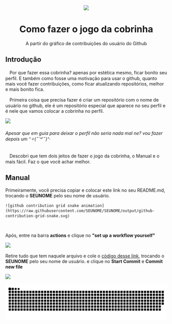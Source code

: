 <div align="center">
  
  ![](https://cdn.discordapp.com/attachments/895041648281649172/895042037815074856/github-contribution-grid-snake.gif)
  
  <h1>Como fazer o jogo da cobrinha</h1>
  <p >A partir do gráfico de contribuições do usuário do Github</p>
</div>

## Introdução
  
ㅤPor que fazer essa cobrinha? apenas por estética mesmo, ficar bonito seu perfil. E também como fosse uma motivação para usar o github, quanto mais você fazer contribuições, como ficar atualizando repositórios, melhor e mais bonito fica.

ㅤPrimeira coisa que precisa fazer é criar um repositório com o nome de usuário no github, ele é um repositório especial que aparece no seu perfil e é nele que vamos colocar a cobrinha no perfil.</p>

  ![](https://cdn.discordapp.com/attachments/895041648281649172/895047114642587739/NewCanvas1.png)

<h6>Apesar que em guia para deixar o perfil não seria nada mal ne? vou fazer depois um ⁺✧(˶´꒳´˵)⁺‧</h6

ㅤDescobri que tem dois jeitos de fazer o jogo da cobrinha, o Manual e o mais fácil. Faz o que você achar melhor. 

## Manual

Primeiramente, você precisa copiar e colocar este link no seu README.md, trocando o **SEUNOME** pelo seu nome de usuário.

    ![github contribution grid snake animation](https://raw.githubusercontent.com/SEUNOME/SEUNOME/output/github-contribution-grid-snake.svg)
<br>

Após, entre na barra **actions** e clique no **"set up a workflow yourself"**
  
  ![](https://cdn.discordapp.com/attachments/895041648281649172/895064610489630781/NewCanvas1.png)

Retire tudo que tem naquele arquivo e cole o [código desse link](https://github.com/MariaClaraC/MariaClaraC/edit/main/.github/workflows/snake.yml), trocando o **SEUNOME** pelo seu nome de usuário. e clique no **Start Commit** e **Commit new file**

 ![](https://cdn.discordapp.com/attachments/895041648281649172/895066374039273532/NewCanvas1.png)
  
  
  ![github contribution grid snake animation](https://raw.githubusercontent.com/MariaClaraC/Cobrinha/output/github-contribution-grid-snake.svg)

